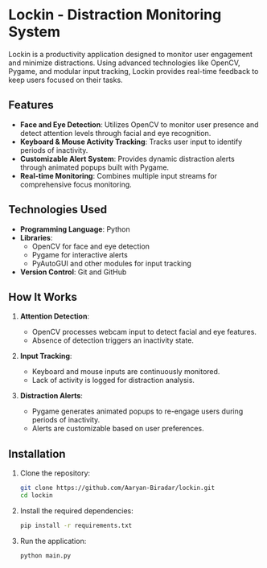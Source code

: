 # Lockin - Distraction Monitoring System

Lockin is a productivity application designed to monitor user engagement and minimize distractions. Using advanced technologies like OpenCV, Pygame, and modular input tracking, Lockin provides real-time feedback to keep users focused on their tasks.

## Features

- **Face and Eye Detection**: Utilizes OpenCV to monitor user presence and detect attention levels through facial and eye recognition.
- **Keyboard & Mouse Activity Tracking**: Tracks user input to identify periods of inactivity.
- **Customizable Alert System**: Provides dynamic distraction alerts through animated popups built with Pygame.
- **Real-time Monitoring**: Combines multiple input streams for comprehensive focus monitoring.

## Technologies Used

- **Programming Language**: Python
- **Libraries**:
  - OpenCV for face and eye detection
  - Pygame for interactive alerts
  - PyAutoGUI and other modules for input tracking
- **Version Control**: Git and GitHub

## How It Works

1. **Attention Detection**:
   - OpenCV processes webcam input to detect facial and eye features.
   - Absence of detection triggers an inactivity state.

2. **Input Tracking**:
   - Keyboard and mouse inputs are continuously monitored.
   - Lack of activity is logged for distraction analysis.

3. **Distraction Alerts**:
   - Pygame generates animated popups to re-engage users during periods of inactivity.
   - Alerts are customizable based on user preferences.

## Installation

1. Clone the repository:
   ```bash
   git clone https://github.com/Aaryan-Biradar/lockin.git
   cd lockin
   ```
   
2. Install the required dependencies:
   ```bash
   pip install -r requirements.txt
   ```
   
3. Run the application:
   ```bash
   python main.py
   ```
